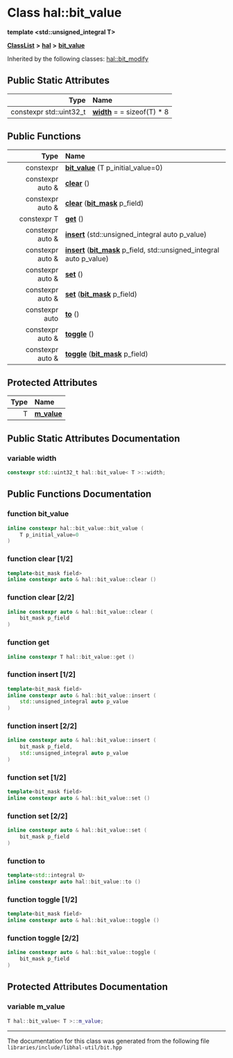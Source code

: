 

# Class hal::bit\_value

**template &lt;std::unsigned\_integral T&gt;**



[**ClassList**](annotated.md) **>** [**hal**](namespacehal.md) **>** [**bit\_value**](classhal_1_1bit__value.md)










Inherited by the following classes: [hal::bit\_modify](classhal_1_1bit__modify.md)


















## Public Static Attributes

| Type | Name |
| ---: | :--- |
|  constexpr std::uint32\_t | [**width**](#variable-width)   = = sizeof(T) \* 8<br> |














## Public Functions

| Type | Name |
| ---: | :--- |
|  constexpr | [**bit\_value**](#function-bit_value) (T p\_initial\_value=0) <br> |
|  constexpr auto & | [**clear**](#function-clear-12) () <br> |
|  constexpr auto & | [**clear**](#function-clear-22) ([**bit\_mask**](structhal_1_1bit__mask.md) p\_field) <br> |
|  constexpr T | [**get**](#function-get) () <br> |
|  constexpr auto & | [**insert**](#function-insert-12) (std::unsigned\_integral auto p\_value) <br> |
|  constexpr auto & | [**insert**](#function-insert-22) ([**bit\_mask**](structhal_1_1bit__mask.md) p\_field, std::unsigned\_integral auto p\_value) <br> |
|  constexpr auto & | [**set**](#function-set-12) () <br> |
|  constexpr auto & | [**set**](#function-set-22) ([**bit\_mask**](structhal_1_1bit__mask.md) p\_field) <br> |
|  constexpr auto | [**to**](#function-to) () <br> |
|  constexpr auto & | [**toggle**](#function-toggle-12) () <br> |
|  constexpr auto & | [**toggle**](#function-toggle-22) ([**bit\_mask**](structhal_1_1bit__mask.md) p\_field) <br> |








## Protected Attributes

| Type | Name |
| ---: | :--- |
|  T | [**m\_value**](#variable-m_value)  <br> |




















## Public Static Attributes Documentation




### variable width 

```C++
constexpr std::uint32_t hal::bit_value< T >::width;
```



## Public Functions Documentation




### function bit\_value 

```C++
inline constexpr hal::bit_value::bit_value (
    T p_initial_value=0
) 
```






### function clear [1/2]

```C++
template<bit_mask field>
inline constexpr auto & hal::bit_value::clear () 
```






### function clear [2/2]

```C++
inline constexpr auto & hal::bit_value::clear (
    bit_mask p_field
) 
```






### function get 

```C++
inline constexpr T hal::bit_value::get () 
```






### function insert [1/2]

```C++
template<bit_mask field>
inline constexpr auto & hal::bit_value::insert (
    std::unsigned_integral auto p_value
) 
```






### function insert [2/2]

```C++
inline constexpr auto & hal::bit_value::insert (
    bit_mask p_field,
    std::unsigned_integral auto p_value
) 
```






### function set [1/2]

```C++
template<bit_mask field>
inline constexpr auto & hal::bit_value::set () 
```






### function set [2/2]

```C++
inline constexpr auto & hal::bit_value::set (
    bit_mask p_field
) 
```






### function to 

```C++
template<std::integral U>
inline constexpr auto hal::bit_value::to () 
```






### function toggle [1/2]

```C++
template<bit_mask field>
inline constexpr auto & hal::bit_value::toggle () 
```






### function toggle [2/2]

```C++
inline constexpr auto & hal::bit_value::toggle (
    bit_mask p_field
) 
```



## Protected Attributes Documentation




### variable m\_value 

```C++
T hal::bit_value< T >::m_value;
```




------------------------------
The documentation for this class was generated from the following file `libraries/include/libhal-util/bit.hpp`

